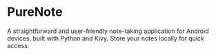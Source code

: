 # PureNote
A straightforward and user-friendly note-taking application for Android devices, built with Python and Kivy. Store your notes locally for quick access.
